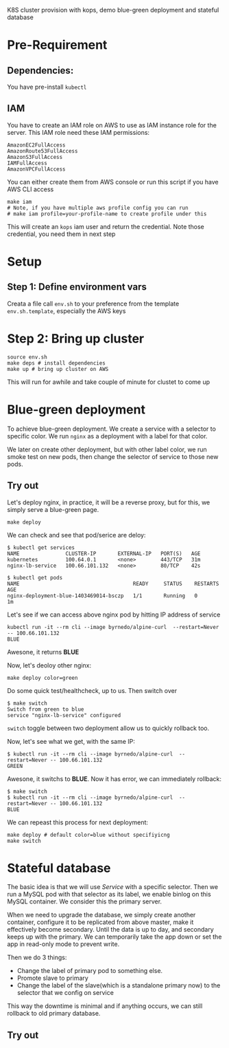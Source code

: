 K8S cluster provision with kops, demo blue-green deployment and stateful database

# Pre-Requirement

## Dependencies:

You have pre-install `kubectl`

## IAM
You have to create an IAM role on AWS to use as IAM instance role for the server.
This IAM role need these IAM permissions:

```
AmazonEC2FullAccess
AmazonRoute53FullAccess
AmazonS3FullAccess
IAMFullAccess
AmazonVPCFullAccess
```

You can either create them from AWS console or run this script if you have AWS CLI
access

```
make iam
# Note, if you have multiple aws profile config you can run
# make iam profile=your-profile-name to create profile under this
```

This will create an `kops` iam user and return the credential. Note those credential, you need
them in next step

# Setup

## Step 1: Define environment vars

Creata a file call `env.sh` to your preference from the template `env.sh.template`, especially the AWS keys

# Step 2: Bring up cluster

```
source env.sh
make deps # install dependencies
make up # bring up cluster on AWS
```

This will run for awhile and take couple of minute for clustet to come up

# Blue-green deployment

To achieve blue-green deployment. We create a service with a selector to
specific color. We run `nginx` as a deployment with a label for that color.

We later on create other deployment, but with other label color, we run
smoke test on new pods, then change the selector of service to those new
pods.


## Try out

Let's deploy nginx, in practice, it will be a reverse proxy, but for this,
we simply serve a blue-green page.

```
make deploy
```

We can check and see that pod/serice are deloy:

```
$ kubectl get services
NAME               CLUSTER-IP       EXTERNAL-IP   PORT(S)   AGE
kubernetes         100.64.0.1       <none>        443/TCP   31m
nginx-lb-service   100.66.101.132   <none>        80/TCP    42s

$ kubectl get pods
NAME                                     READY     STATUS    RESTARTS   AGE
nginx-deployment-blue-1403469014-bsczp   1/1       Running   0          1m
```

Let's see if we can access above nginx pod by hitting IP address of service

```
kubectl run -it --rm cli --image byrnedo/alpine-curl  --restart=Never -- 100.66.101.132
BLUE
```

Awesone, it returns **BLUE**

Now, let's deoloy other nginx:

```
make deploy color=green
```

Do some quick test/healthcheck, up to us. Then switch over

```
$ make switch
Switch from green to blue
service "nginx-lb-service" configured
```

`switch` toggle between two deployment allow us to quickly rollback too.

Now, let's see what we get, with the same IP:

```
$ kubectl run -it --rm cli --image byrnedo/alpine-curl  --restart=Never -- 100.66.101.132
GREEN
```

Awesone, it switchs to **BLUE**. Now it has error, we can immediately rollback:

```
$ make switch
$ kubectl run -it --rm cli --image byrnedo/alpine-curl  --restart=Never -- 100.66.101.132
BLUE
```

We can repeast this process for next deployment:

```
make deploy # default color=blue without specifiyicng
make switch
```

# Stateful database

The basic idea is that we will use *Service* with a specific selector.
Then we run a MySQL pod with that selector as its label, we enable binlog
on this MySQL container. We consider this the primary server.

When we need to upgrade the database, we simply create another container,
configure it to be replicated from above master, make it effectively become
secondary. Until the data is up to day, and secondary keeps up with the primary.
We can temporarily take the app down or set the app in read-only mode to prevent
write.

Then we do 3 things:

- Change the label of primary pod to something else.
- Promote slave to primary
- Change the label of the slave(which is a standalone primary now) to the selector
that we config on service

This way the downtime is minimal and if anything occurs, we can still rollback to old
primary database.

## Try out
